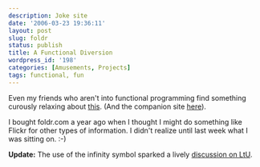 ```yaml
---
description: Joke site
date: '2006-03-23 19:36:11'
layout: post
slug: foldr
status: publish
title: A Functional Diversion
wordpress_id: '198'
categories: [Amusements, Projects]
tags: functional, fun
---
```


Even my friends who aren't into functional programming find something curously relaxing about [this](http://foldr.com).  (And the companion site [here](http://foldl.com)).

<!-- more -->

I bought foldr.com a year ago when I thought I might do something like Flickr for other types of information.  I didn't realize until last week what I was sitting on. :-)

**Update:** The use of the infinity symbol sparked a lively [discussion on LtU](http://lambda-the-ultimate.org/node/1395).
